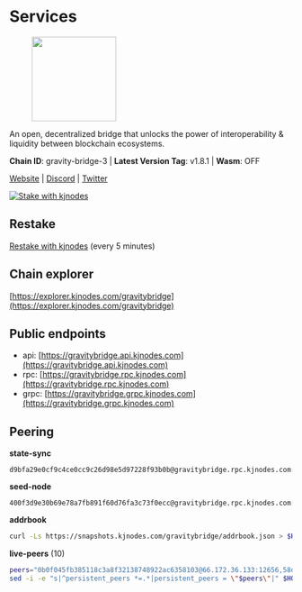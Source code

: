 # Services

<figure><img src="https://raw.githubusercontent.com/kj89/testnet_manuals/main/pingpub/logos/gravitybridge.png" width="150" alt=""><figcaption></figcaption></figure>

An open, decentralized bridge that unlocks the power of  interoperability & liquidity between blockchain ecosystems.

**Chain ID**: gravity-bridge-3 | **Latest Version Tag**: v1.8.1 | **Wasm**: OFF

[Website](https://www.gravitybridge.net) | [Discord](https://discord.gg/ARV8dTSjAk) | [Twitter](https://twitter.com/gravity_bridge)

[![Stake with kjnodes](https://i.ibb.co/cr44Q8j/button-stake-with-kjnodes.png)](https://restake.app/gravitybridge/gravityvaloper1nw3uavthnjwsgrrjzav2wdg9m0pw7k4fc7hvlz)

## Restake

[Restake with kjnodes](https://restake.app/gravitybridge/gravityvaloper1nw3uavthnjwsgrrjzav2wdg9m0pw7k4fc7hvlz) (every 5 minutes)
## Chain explorer
[https://explorer.kjnodes.com/gravitybridge](https://explorer.kjnodes.com/gravitybridge)

## Public endpoints

* api: [https://gravitybridge.api.kjnodes.com](https://gravitybridge.api.kjnodes.com)
* rpc: [https://gravitybridge.rpc.kjnodes.com](https://gravitybridge.rpc.kjnodes.com)
* grpc: [https://gravitybridge.grpc.kjnodes.com](https://gravitybridge.grpc.kjnodes.com)

## Peering

**state-sync**

```text
d9bfa29e0cf9c4ce0cc9c26d98e5d97228f93b0b@gravitybridge.rpc.kjnodes.com:26656
```

**seed-node**

```text
400f3d9e30b69e78a7fb891f60d76fa3c73f0ecc@gravitybridge.rpc.kjnodes.com:26659
```

**addrbook**
```bash
curl -Ls https://snapshots.kjnodes.com/gravitybridge/addrbook.json > $HOME/.gravity/config/addrbook.json
```

**live-peers** (10)
```bash
peers="0b0f045fb385118c3a8f32138748922ac6358103@66.172.36.133:12656,58dcaae5a8186fcbce6b6a4e9bdcd9f2b4c9cc80@38.242.252.64:26656,d9bfa29e0cf9c4ce0cc9c26d98e5d97228f93b0b@65.109.88.38:26656,4f72d157c0e67bf969706c6a393d287fcd3b1a2c@142.132.244.107:27013,6ffe5233bf6830532cc8b99eac83d9439f70881f@13.124.101.116:26656,da401c011881747aa47b7348349edfc855794ba2@74.208.108.68:26656,5eac126c1b13eb220f8deb1239d9bcf713338ea3@15.235.13.145:26656,ca4270ebed73b4d0982450aac16fe08860410fac@142.132.248.138:26626,a23523a46e1c6beefde15210f419407c59c5f6f2@31.7.207.16:26656,95f47663d4b49c9610325ecb4c9e1ffc511ccb26@50.214.44.52:26656"
sed -i -e "s|^persistent_peers *=.*|persistent_peers = \"$peers\"|" $HOME/.gravity/config/config.toml
```
